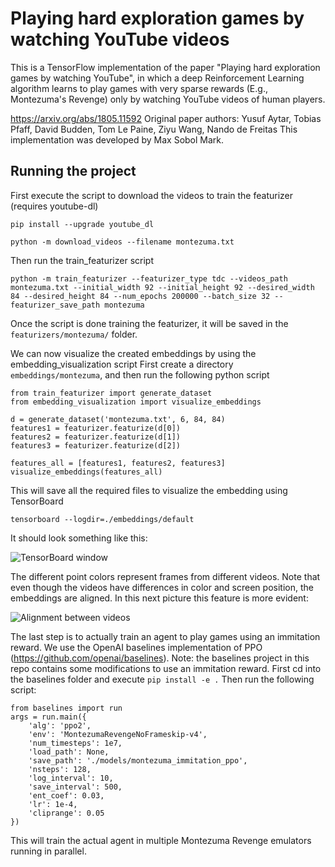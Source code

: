 # Playing hard exploration games by watching YouTube videos

This is a TensorFlow implementation of the paper "Playing hard exploration games by watching YouTube", in which a deep Reinforcement Learning algorithm learns to play games with very sparse rewards (E.g., Montezuma's Revenge) only by watching YouTube videos of human players.

https://arxiv.org/abs/1805.11592
Original paper authors: Yusuf Aytar, Tobias Pfaff, David Budden, Tom Le Paine, Ziyu Wang, Nando de Freitas
This implementation was developed by Max Sobol Mark.

## Running the project
First execute the script to download the videos to train the featurizer (requires youtube-dl)

`pip install --upgrade youtube_dl`

`python -m download_videos --filename montezuma.txt`

Then run the train_featurizer script

`python -m train_featurizer --featurizer_type tdc --videos_path montezuma.txt --initial_width 92 --initial_height 92 --desired_width 84 --desired_height 84 --num_epochs 200000 --batch_size 32 --featurizer_save_path montezuma`

Once the script is done training the featurizer, it will be saved in the `featurizers/montezuma/` folder.

We can now visualize the created embeddings by using the embedding_visualization script
First create a directory `embeddings/montezuma`, and then run the following python script


```
from train_featurizer import generate_dataset
from embedding_visualization import visualize_embeddings

d = generate_dataset('montezuma.txt', 6, 84, 84)
features1 = featurizer.featurize(d[0])
features2 = featurizer.featurize(d[1])
features3 = featurizer.featurize(d[2])

features_all = [features1, features2, features3]
visualize_embeddings(features_all)
```

This will save all the required files to visualize the embedding using TensorBoard

`tensorboard --logdir=./embeddings/default`

It should look something like this:

![TensorBoard window](/t-sne.png "TensorBoard window")

The different point colors represent frames from different videos. Note that even though the videos have differences in color and screen position, the embeddings are aligned. In this next picture this feature is more evident:

![Alignment between videos](/alignment_demo.png "Alignment between videos")


The last step is to actually train an agent to play games using an immitation reward. We use the OpenAI baselines implementation of PPO (https://github.com/openai/baselines).
Note: the baselines project in this repo contains some modifications to use an immitation reward.
First cd into the baselines folder and execute `pip install -e .`
Then run the following script:
```
from baselines import run
args = run.main({
    'alg': 'ppo2',
    'env': 'MontezumaRevengeNoFrameskip-v4',
    'num_timesteps': 1e7,
    'load_path': None,
    'save_path': './models/montezuma_immitation_ppo',
    'nsteps': 128,
    'log_interval': 10,
    'save_interval': 500,
    'ent_coef': 0.03,
    'lr': 1e-4,
    'cliprange': 0.05
})
```

This will train the actual agent in multiple Montezuma Revenge emulators running in parallel.
